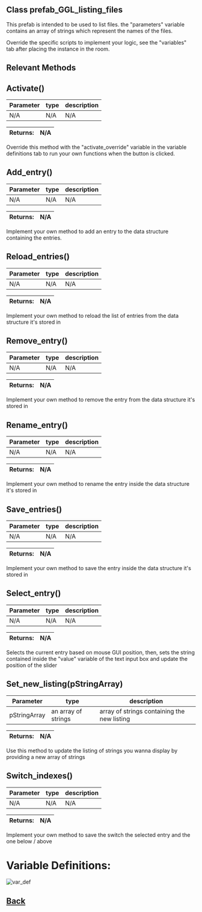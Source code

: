 ## Class prefab_GGL_listing_files

This prefab is intended to be used to list files.
the "parameters" variable contains an array of strings which represent the names of the files.

Override the specific scripts to implement your logic, see the "variables" tab after placing the instance in the room.

## Relevant Methods

## Activate()

| Parameter   |  type   |              description                   |
|--           |       --|--                                          |
|   N/A      | N/A  |  N/A    |

| Returns:  | N/A |
|--         |                             --|

Override this method with the "activate_override" variable in the variable definitions tab to run your own functions when the button is clicked.

## Add_entry()

| Parameter   |  type   |              description                   |
|--           |       --|--                                          |
|   N/A      | N/A  |  N/A    |

| Returns:  | N/A |
|--         |                             --|

Implement your own method to add an entry to the data structure containing the entries.

## Reload_entries()

| Parameter   |  type   |              description                   |
|--           |       --|--                                          |
|   N/A      | N/A  |  N/A    |

| Returns:  | N/A |
|--         |                             --|

Implement your own method to reload the list of entries	from the data structure it's stored in

## Remove_entry()

| Parameter   |  type   |              description                   |
|--           |       --|--                                          |
|   N/A      | N/A  |  N/A    |

| Returns:  | N/A |
|--         |                             --|

Implement your own method to remove the entry	from the data structure it's stored in

## Rename_entry()

| Parameter   |  type   |              description                   |
|--           |       --|--                                          |
|   N/A      | N/A  |  N/A    |

| Returns:  | N/A |
|--         |                             --|

Implement your own method to rename the entry	inside the data structure it's stored in

## Save_entries()

| Parameter   |  type   |              description                   |
|--           |       --|--                                          |
|   N/A      | N/A  |  N/A    |

| Returns:  | N/A |
|--         |                             --|

Implement your own method to save the entry inside the data structure it's stored in

## Select_entry()

| Parameter   |  type   |              description                   |
|--           |       --|--                                          |
|   N/A      | N/A  |  N/A    |

| Returns:  | N/A |
|--         |                             --|

Selects the current entry based on mouse GUI position, then, sets the string contained inside the "value" variable of the text input box and update the position of the slider

## Set_new_listing(pStringArray)

| Parameter   |  type   |              description                   |
|--           |       --|--                                          |
|   pStringArray      | an array of strings  |  array of strings containing the new listing    |

| Returns:  | N/A |
|--         |                             --|

Use this method to update the listing of strings you wanna display by providing a new array of strings

## Switch_indexes()

| Parameter   |  type   |              description                   |
|--           |       --|--                                          |
|   N/A      | N/A  |  N/A    |

| Returns:  | N/A |
|--         |                             --|

Implement your own method to save the switch 	the selected entry and the one below / above


# Variable Definitions:

![var_def](https://github.com/Ced30/GML-GUI-Library-GGL-Documentation/blob/main/Images/API/GGL_instance/prefab_GGL_file_listing.png)

## [Back](https://github.com/Ced30/GML-GUI-Library-GGL-Documentation/blob/main/API/Instance%20Prefabs.md)
